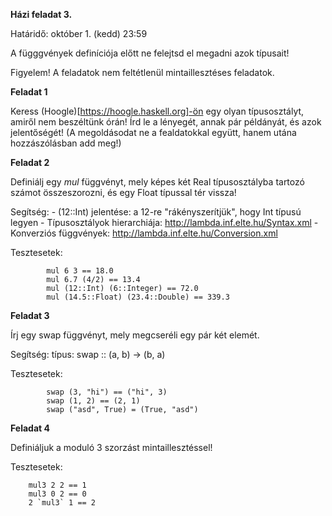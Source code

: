 **Házi feladat 3.**

Határidő: október 1. (kedd) 23:59

A függgvények definíciója előtt ne felejtsd el megadni azok típusait!

Figyelem! A feladatok nem feltétlenül mintaillesztéses feladatok.

**Feladat 1**

Keress (Hoogle)[https://hoogle.haskell.org]-ön egy olyan típusosztályt, amiről nem beszéltünk órán! Írd le a lényegét, annak pár példányát, és azok jelentőségét!
(A megoldásodat ne a fealdatokkal együtt, hanem utána hozzászólásban add meg!)

**Feladat 2**

Definiálj egy *mul* függvényt, mely képes két Real típusosztályba tartozó számot összeszorozni, és egy Float típussal tér vissza!

Segítség:
    - (12::Int) jelentése: a 12-re "rákényszerítjük", hogy Int típusú legyen
    - Típusosztályok hierarchiája: http://lambda.inf.elte.hu/Syntax.xml
    - Konverziós függvények: http://lambda.inf.elte.hu/Conversion.xml 


Tesztesetek:

            mul 6 3 == 18.0
            mul 6.7 (4/2) == 13.4
            mul (12::Int) (6::Integer) == 72.0
            mul (14.5::Float) (23.4::Double) == 339.3


**Feladat 3**

Írj egy swap függvényt, mely megcseréli egy pár két elemét.

Segítség: típus: swap :: (a, b) -> (b, a)

Tesztesetek:

            swap (3, "hi") == ("hi", 3)
            swap (1, 2) == (2, 1)
            swap ("asd", True) = (True, "asd")


**Feladat 4**

Definiáljuk a moduló 3 szorzást mintaillesztéssel!

Tesztesetek:

        mul3 2 2 == 1
        mul3 0 2 == 0
        2 `mul3` 1 == 2
